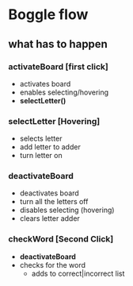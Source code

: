 # Boggle flow

## what has to happen

### activateBoard [first click]
- activates board
- enables selecting/hovering
- **selectLetter()**

### selectLetter [Hovering]
- selects letter
- add letter to adder
- turn letter on

### deactivateBoard
- deactivates board
- turn all the letters off
- disables selecting (hovering)
- clears letter adder

### checkWord [Second Click]
- **deactivateBoard**
- checks for the word
  - adds to correct|incorrect list

